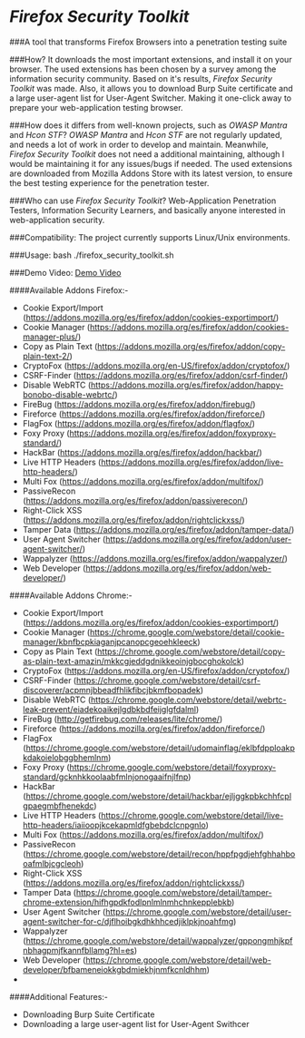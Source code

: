 *Firefox Security Toolkit*
====================
###A tool that transforms Firefox Browsers into a penetration testing suite


###How?
It downloads the most important extensions, and install it on your browser. The used extensions has been chosen by a survey among the information security community. Based on it's results, *Firefox Security Toolkit* was made. Also, it allows you to download Burp Suite certificate and a large user-agent list for User-Agent Switcher. Making it one-click away to prepare your web-application testing browser.

###How does it differs from well-known projects, such as *OWASP Mantra* and *Hcon STF*?
*OWASP Mantra* and *Hcon STF* are not regularly updated, and needs a lot of work in order to develop and maintain. Meanwhile, *Firefox Security Toolkit* does not need a additional maintaining, although I would be maintaining it for any issues/bugs if needed. The used extensions are downloaded from Mozilla Addons Store with its latest version, to ensure the best testing experience for the penetration tester.

###Who can use *Firefox Security Toolkit*?
Web-Application Penetration Testers, Information Security Learners, and basically anyone interested in web-application security.

###Compatibility:
The project currently supports Linux/Unix environments. 

###Usage:
bash ./firefox_security_toolkit.sh

###Demo Video:
[Demo Video](https://www.youtube.com/watch?v=0pD-tNrxrzY)

####Available Addons Firefox:-
* Cookie Export/Import (https://addons.mozilla.org/es/firefox/addon/cookies-exportimport/)
* Cookie Manager (https://addons.mozilla.org/es/firefox/addon/cookies-manager-plus/)
* Copy as Plain Text (https://addons.mozilla.org/es/firefox/addon/copy-plain-text-2/)
* CryptoFox (https://addons.mozilla.org/en-US/firefox/addon/cryptofox/)
* CSRF-Finder (https://addons.mozilla.org/es/firefox/addon/csrf-finder/)
* Disable WebRTC (https://addons.mozilla.org/es/firefox/addon/happy-bonobo-disable-webrtc/)
* FireBug (https://addons.mozilla.org/es/firefox/addon/firebug/)
* Fireforce (https://addons.mozilla.org/es/firefox/addon/fireforce/)
* FlagFox (https://addons.mozilla.org/es/firefox/addon/flagfox/)
* Foxy Proxy (https://addons.mozilla.org/es/firefox/addon/foxyproxy-standard/)
* HackBar (https://addons.mozilla.org/es/firefox/addon/hackbar/)
* Live HTTP Headers (https://addons.mozilla.org/es/firefox/addon/live-http-headers/)
* Multi Fox (https://addons.mozilla.org/es/firefox/addon/multifox/)
* PassiveRecon (https://addons.mozilla.org/es/firefox/addon/passiverecon/)
* Right-Click XSS (https://addons.mozilla.org/es/firefox/addon/rightclickxss/)
* Tamper Data (https://addons.mozilla.org/es/firefox/addon/tamper-data/)
* User Agent Switcher (https://addons.mozilla.org/es/firefox/addon/user-agent-switcher/)
* Wappalyzer (https://addons.mozilla.org/es/firefox/addon/wappalyzer/)
* Web Developer (https://addons.mozilla.org/es/firefox/addon/web-developer/) 

####Available Addons Chrome:-
* Cookie Export/Import (https://addons.mozilla.org/es/firefox/addon/cookies-exportimport/)
* Cookie Manager (https://chrome.google.com/webstore/detail/cookie-manager/kbnfbcpkiaganjpcanopcgeoehkleeck)
* Copy as Plain Text (https://chrome.google.com/webstore/detail/copy-as-plain-text-amazin/mkkcgjeddgdnikkeoinjgbocghokolck)
* CryptoFox (https://addons.mozilla.org/en-US/firefox/addon/cryptofox/)
* CSRF-Finder (https://chrome.google.com/webstore/detail/csrf-discoverer/acpmnjbbeadfhlikfibcjbkmfbopadek)
* Disable WebRTC (https://chrome.google.com/webstore/detail/webrtc-leak-prevent/eiadekoaikejlgdbkbdfeijglgfdalml)
* FireBug (http://getfirebug.com/releases/lite/chrome/)
* Fireforce (https://addons.mozilla.org/es/firefox/addon/fireforce/)
* FlagFox (https://chrome.google.com/webstore/detail/udomainflag/eklbfdpploakpkdakoielobggbhemlnm)
* Foxy Proxy (https://chrome.google.com/webstore/detail/foxyproxy-standard/gcknhkkoolaabfmlnjonogaaifnjlfnp)
* HackBar (https://chrome.google.com/webstore/detail/hackbar/ejljggkpbkchhfcplgpaegmbfhenekdc)
* Live HTTP Headers (https://chrome.google.com/webstore/detail/live-http-headers/iaiioopjkcekapmldfgbebdclcnpgnlo)
* Multi Fox (https://addons.mozilla.org/es/firefox/addon/multifox/)
* PassiveRecon (https://chrome.google.com/webstore/detail/recon/hppfpgdjehfghhahbooafmlbjcgcleoh)
* Right-Click XSS (https://addons.mozilla.org/es/firefox/addon/rightclickxss/)
* Tamper Data (https://chrome.google.com/webstore/detail/tamper-chrome-extension/hifhgpdkfodlpnlmlnmhchnkepplebkb)
* User Agent Switcher (https://chrome.google.com/webstore/detail/user-agent-switcher-for-c/djflhoibgkdhkhhcedjiklpkjnoahfmg)
* Wappalyzer (https://chrome.google.com/webstore/detail/wappalyzer/gppongmhjkpfnbhagpmjfkannfbllamg?hl=es)
* Web Developer (https://chrome.google.com/webstore/detail/web-developer/bfbameneiokkgbdmiekhjnmfkcnldhhm)
* 
####Additional Features:-
* Downloading Burp Suite Certificate
* Downloading a large user-agent list for User-Agent Swithcer


